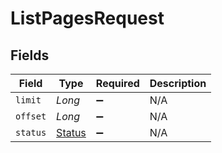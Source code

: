 # ListPagesRequest


## Fields

| Field                                       | Type                                        | Required                                    | Description                                 |
| ------------------------------------------- | ------------------------------------------- | ------------------------------------------- | ------------------------------------------- |
| `limit`                                     | *Long*                                      | :heavy_minus_sign:                          | N/A                                         |
| `offset`                                    | *Long*                                      | :heavy_minus_sign:                          | N/A                                         |
| `status`                                    | [Status](../../models/operations/Status.md) | :heavy_minus_sign:                          | N/A                                         |